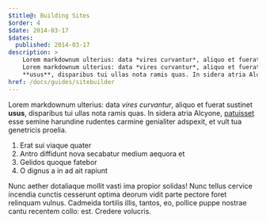 ```yaml
---
$title@: Building Sites
$order: 4
$date: 2014-03-17
$dates:
  published: 2014-03-17
description: >
    Lorem markdownum ulterius: data *vires curvantur*, aliquo et fuerat sustinet
    Lorem markdownum ulterius: data *vires curvantur*, aliquo et fuerat sustinet
    **usus**, disparibus tui ullas nota ramis quas. In sidera atria Alcyone
href: /docs/guides/sitebuilder
---
```

Lorem markdownum ulterius: data *vires curvantur*, aliquo et fuerat sustinet
**usus**, disparibus tui ullas nota ramis quas. In sidera atria Alcyone,
[patuisset](http://www.wtfpl.net/) esse semine harundine rudentes carmine
genialiter adspexit, et vult tua genetricis proelia.

1. Erat sui viaque quater
2. Antro diffidunt nova secabatur medium aequora et
3. Gelidos quoque fatebor
4. O dignus a in ad ait rapiunt

Nunc aether dotaliaque mollit vasti ima propior solidas! Nunc tellus cervice
incendia cunctis cesserunt optima deorum vidit parte pectore foret relinquam
vulnus. Cadmeida tortilis illis, tantos, eo, pollice puppe nostrae cantu
recentem collo: est. Credere volucris.
